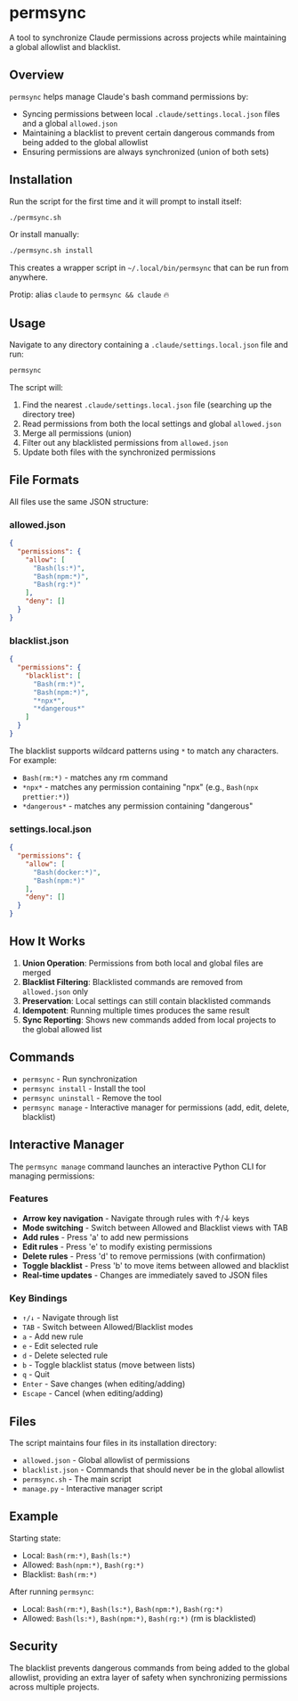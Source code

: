 # permsync

A tool to synchronize Claude permissions across projects while maintaining a global allowlist and blacklist.

## Overview

`permsync` helps manage Claude's bash command permissions by:
- Syncing permissions between local `.claude/settings.local.json` files and a global `allowed.json`
- Maintaining a blacklist to prevent certain dangerous commands from being added to the global allowlist
- Ensuring permissions are always synchronized (union of both sets)

## Installation

Run the script for the first time and it will prompt to install itself:

```bash
./permsync.sh
```

Or install manually:

```bash
./permsync.sh install
```

This creates a wrapper script in `~/.local/bin/permsync` that can be run from anywhere.

Protip: alias `claude` to `permsync && claude` 🔥

## Usage

Navigate to any directory containing a `.claude/settings.local.json` file and run:

```bash
permsync
```

The script will:
1. Find the nearest `.claude/settings.local.json` file (searching up the directory tree)
2. Read permissions from both the local settings and global `allowed.json`
3. Merge all permissions (union)
4. Filter out any blacklisted permissions from `allowed.json`
5. Update both files with the synchronized permissions

## File Formats

All files use the same JSON structure:

### allowed.json
```json
{
  "permissions": {
    "allow": [
      "Bash(ls:*)",
      "Bash(npm:*)",
      "Bash(rg:*)"
    ],
    "deny": []
  }
}
```

### blacklist.json
```json
{
  "permissions": {
    "blacklist": [
      "Bash(rm:*)",
      "Bash(npm:*)",
      "*npx*",
      "*dangerous*"
    ]
  }
}
```

The blacklist supports wildcard patterns using `*` to match any characters. For example:
- `Bash(rm:*)` - matches any rm command
- `*npx*` - matches any permission containing "npx" (e.g., `Bash(npx prettier:*)`)
- `*dangerous*` - matches any permission containing "dangerous"

### settings.local.json
```json
{
  "permissions": {
    "allow": [
      "Bash(docker:*)",
      "Bash(npm:*)"
    ],
    "deny": []
  }
}
```

## How It Works

1. **Union Operation**: Permissions from both local and global files are merged
2. **Blacklist Filtering**: Blacklisted commands are removed from `allowed.json` only
3. **Preservation**: Local settings can still contain blacklisted commands
4. **Idempotent**: Running multiple times produces the same result
5. **Sync Reporting**: Shows new commands added from local projects to the global allowed list

## Commands

- `permsync` - Run synchronization
- `permsync install` - Install the tool
- `permsync uninstall` - Remove the tool
- `permsync manage` - Interactive manager for permissions (add, edit, delete, blacklist)

## Interactive Manager

The `permsync manage` command launches an interactive Python CLI for managing permissions:

### Features
- **Arrow key navigation** - Navigate through rules with ↑/↓ keys
- **Mode switching** - Switch between Allowed and Blacklist views with TAB
- **Add rules** - Press 'a' to add new permissions
- **Edit rules** - Press 'e' to modify existing permissions
- **Delete rules** - Press 'd' to remove permissions (with confirmation)
- **Toggle blacklist** - Press 'b' to move items between allowed and blacklist
- **Real-time updates** - Changes are immediately saved to JSON files

### Key Bindings
- `↑/↓` - Navigate through list
- `TAB` - Switch between Allowed/Blacklist modes
- `a` - Add new rule
- `e` - Edit selected rule
- `d` - Delete selected rule
- `b` - Toggle blacklist status (move between lists)
- `q` - Quit
- `Enter` - Save changes (when editing/adding)
- `Escape` - Cancel (when editing/adding)

## Files

The script maintains four files in its installation directory:
- `allowed.json` - Global allowlist of permissions
- `blacklist.json` - Commands that should never be in the global allowlist
- `permsync.sh` - The main script
- `manage.py` - Interactive manager script

## Example

Starting state:
- Local: `Bash(rm:*)`, `Bash(ls:*)`
- Allowed: `Bash(npm:*)`, `Bash(rg:*)`
- Blacklist: `Bash(rm:*)`

After running `permsync`:
- Local: `Bash(rm:*)`, `Bash(ls:*)`, `Bash(npm:*)`, `Bash(rg:*)`
- Allowed: `Bash(ls:*)`, `Bash(npm:*)`, `Bash(rg:*)` (rm is blacklisted)

## Security

The blacklist prevents dangerous commands from being added to the global allowlist, providing an extra layer of safety when synchronizing permissions across multiple projects.
